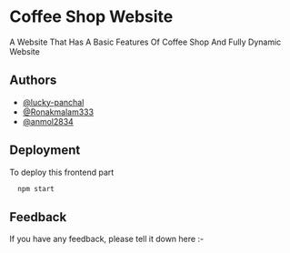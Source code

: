 # Coffee Shop Website

A Website That Has A Basic Features Of Coffee Shop And Fully Dynamic Website 


## Authors

- [@lucky-panchal](https://github.com/lucky-panchal)
- [@Ronakmalam333](https://github.com/Ronakmalam333)
- [@anmol2834](https://github.com/anmol2834)


## Deployment

To deploy this frontend part

```bash
  npm start
```


## Feedback

If you have any feedback, please tell it down here :- 



